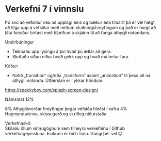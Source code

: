 # Verkefni 7 í vinnslu

Þó svo að vefsíður séu að upplagi eins og bækur eða tímarit þá er vel hægt að lífga upp á vefsíður með nettum stuðningshreyfingum og það er hægt að láta forsíður birtast með tilþrifum á skjáinn til að fanga athygli notandans. 

Undirbúningur 
* Teiknaðu upp lýsingu á því hvað þú ætlar að gera. 
* Skrifaðu síðan niður hvað gekk upp og hvað má betur fara.

Kóðun
* Notið „transition“  og/eða „transform“ ásamt „animation“  til þess að ná athygli notanda. Útfærslan er í ykkar höndum.  

https://speckyboy.com/splash-screen-design/

Námsmat 12%

8% 	Athyglisverðar hreyfingar þegar vefsíða hleðst í vafra
4% 	Hugmyndavinna, skissugerð og skrifleg niðurstaða

Verkefnaskil:  
Skilaðu öllum vinnugögnum sem tilheyra verkefninu í Github verkefnageymsluna.
Einkunn er birt í Innu.
Gangi þér vel 😊


